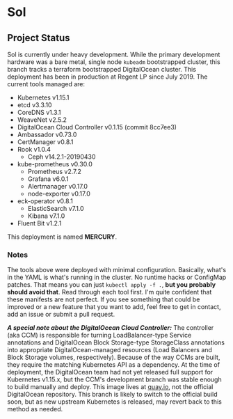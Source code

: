 # Sol

## Project Status
Sol is currently under heavy development. While the primary development hardware was a bare metal, single node `kubeadm` bootstrapped cluster, this branch tracks a terraform bootstrapped DigitalOcean cluster. This deployment has been in production at Regent LP since July 2019. The current tools managed are:
* Kubernetes v1.15.1
* etcd v3.3.10
* CoreDNS v1.3.1
* WeaveNet v2.5.2
* DigitalOcean Cloud Controller v0.1.15 (commit 8cc7ee3)
* Ambassador v0.73.0
* CertManager v0.8.1
* Rook v1.0.4
  * Ceph v14.2.1-20190430
* kube-prometheus v0.30.0
  * Prometheus v2.7.2
  * Grafana v6.0.1
  * Alertmanager v0.17.0
  * node-exporter v0.17.0
* eck-operator v0.8.1
  * ElasticSearch v7.1.0
  * Kibana v7.1.0
* Fluent Bit v1.2.1

This deployment is named **MERCURY**.

### Notes
The tools above were deployed with minimal configuration. Basically, what's in the YAML is what's running in the cluster. No runtime hacks or ConfigMap patches. That means you can just `kubectl apply -f .`, **but you probably should avoid that**. Read through each tool first. I'm quite confident that these manifests are not perfect. If you see something that could be improved or a new feature that you want to add, feel free to get in contact, add an issue or submit a pull request.

***A special note about the DigitalOcean Cloud Controller:*** The controller (aka CCM) is responsible for turning LoadBalancer-type Service annotations and DigitalOcean Block Storage-type StorageClass annotations into appropriate DigitalOcean-managed resources (Load Balancers and Block Storage volumes, respectively). Because of the way CCMs are built, they require the matching Kubernetes API as a dependency. At the time of deployment, the DigitalOcean team had not yet released full support for Kubernetes v1.15.x, but the CCM's development branch was stable enough to build manually and deploy. This image lives at [quay.io](https://quay.io/repository/ahappypie/digitalocean-cloud-controller-manager), not the official DigitalOcean repository. This branch is likely to switch to the official build soon, but as new upstream Kubernetes is released, may revert back to this method as needed.
